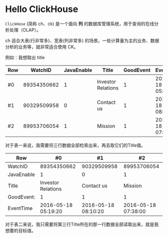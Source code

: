 # Hello ClickHouse

`ClickHose` (简称 ch、ck) 是一个面向 **列** 的数据库管理系统，用于查询的在线分析处理（OLAP）。

ch 适合大表(行非常多)、宽表(列非常多) 的场景。一些计算量为主的业务、数据分析的业务等，就非常适合使用 CK。

例如：我想取出 title

| Row | WatchID     | JavaEnable | Title              | GoodEvent | EventTime          |
|-----|-------------|------------|--------------------|-----------|--------------------|
| #0  | 89354350662 | 1          | Investor Relations | 1         | 2016-05-18 05:19:20| 
| #1  | 90329509958 | 0          | Contact us         | 1         | 2016-05-18 08:10:20| 
| #2  | 89953706054 | 1          | Mission            | 1         | 2016-05-18 07:38:00| 


对于表一来说，我需要将三行数据全部检索出来，再去取它们的Title值。

| Row        | #0                  | #1                  | #2                  |
|------------|---------------------|---------------------|---------------------|
| WatchID    | 89354350662         | 90329509958         | 89953706054         |
| JavaEnable | 1                   | 0                   | 1                   |
| Title      | Investor Relations  | Contact us          | Mission             |
| GoodEvent: | 1                   | 1                   | 1                   |
| EventTime  | 2016-05-18 05:19:20 | 2016-05-18 08:10:20 | 2016-05-18 07:38:00 |



对于表二来说，我只需要将第三行Title所在的那一行数据全部读取出来，就是我想要的目标值。